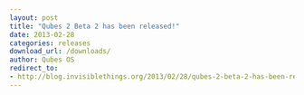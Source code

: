 ```yaml
---
layout: post
title: "Qubes 2 Beta 2 has been released!"
date: 2013-02-28
categories: releases
download_url: /downloads/
author: Qubes OS
redirect_to:
- http://blog.invisiblethings.org/2013/02/28/qubes-2-beta-2-has-been-released.html
---
```

